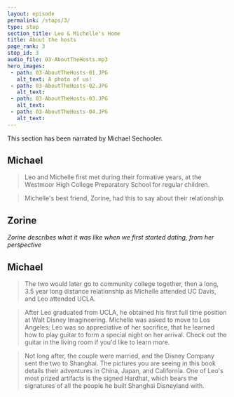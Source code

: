 ```yaml
---
layout: episode
permalink: /stops/3/
type: stop
section_title: Leo & Michelle's Home
title: About the hosts
page_rank: 3
stop_id: 3
audio_file: 03-AboutTheHosts.mp3
hero_images:
 - path: 03-AboutTheHosts-01.JPG
   alt_text: A photo of us!
 - path: 03-AboutTheHosts-02.JPG
   alt_text:
 - path: 03-AboutTheHosts-03.JPG
   alt_text:
 - path: 03-AboutTheHosts-04.JPG
   alt_text:
---
```


This section has been narrated by Michael Sechooler.

## Michael

> Leo and Michelle first met during their formative years, at the Westmoor High College Preparatory School for regular children.

> Michelle's best friend, Zorine, had this to say about their relationship.

## Zorine

*Zorine describes what it was like when we first started dating, from her perspective*

## Michael

>The two would later go to community college together, then a long, 3.5 year long distance relationship as Michelle attended UC Davis, and Leo attended UCLA.

>After Leo graduated from UCLA, he obtained his first full time position at Walt Disney Imagineering. Michelle was asked to move to Los Angeles; Leo was so appreciative of her sacrifice, that he learned how to play guitar to form a special night on her arrival. Check out the guitar in the living room if you'd like to learn more.

>Not long after, the couple were married, and the Disney Company sent the two to Shanghai. The pictures you are seeing in this book details their adventures in China, Japan, and California. One of Leo's most prized artifacts is the signed Hardhat, which bears the signatures of all the people he built Shanghai Disneyland with.
